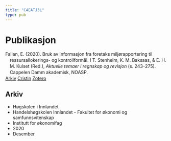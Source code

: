 ```yaml
---
title: "C4EATJ3L"
type: pub
---
```

<h1>Publikasjon</h1>
<article id="csl-bib-container-C4EATJ3L" class="csl-bib-container">
  <div class="csl-bib-body" style="line-height: 1.35; padding-left: 1em; text-indent:-1em;">
  <div class="csl-entry">Fallan, E. (2020). Bruk av informasjon fra foretaks milj&#xF8;rapportering til ressursallokerings- og kontrollform&#xE5;l. I T. Stenheim, K. M. Baksaas, &amp; E. H. M. Kulset (Red.), <i>Aktuelle temaer i regnskap og revisjon</i> (s. 243&#x2013;275). Cappelen Damm akademisk, NOASP.</div>
</div>
  <div class="csl-bib-buttons">
    <a href="#taxonomy-article-C4EATJ3L" class="csl-bib-button">Arkiv</a>
    <a href="https://app.cristin.no/results/show.jsf?id=1856613" alt="Cristin URL" class="csl-bib-button">Cristin</a>
    <a href="http://zotero.org/groups/5402882/items/C4EATJ3L" alt="Zotero URL" class="csl-bib-button">Zotero</a>
  </div>
  <div id="csl-bib-meta-container-C4EATJ3L"></div>
</article>
<div id="csl-bib-meta-C4EATJ3L" class="csl-bib-meta">
  <article id="taxonomy-article-C4EATJ3L" class="taxonomy-article">
    <h1>Arkiv</h1>
    <ul>
      <li>Høgskolen i Innlandet</li>
      <li>Handelshøgskolen Innlandet - Fakultet for økonomi og samfunnsvitenskap</li>
      <li>Institutt for økonomifag</li>
      <li>2020</li>
      <li>Desember</li>
    </ul>
  </article>
</div>

